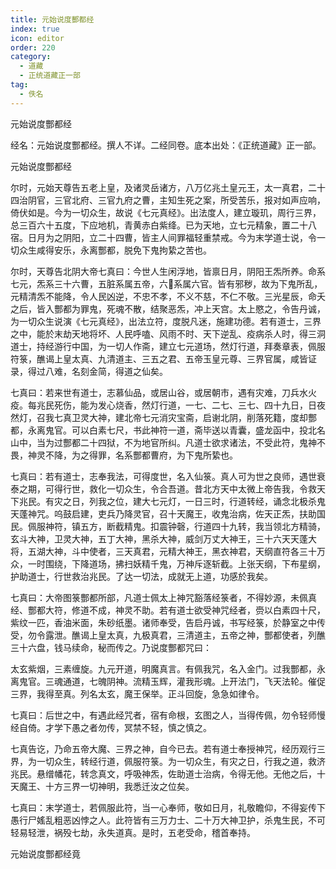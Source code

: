 ```yaml
---
title: 元始说度酆都经
index: true
icon: editor
order: 220
category:
  - 道藏
  - 正统道藏正一部
tag:
  - 佚名
---
```


元始说度酆都经  

经名：元始说度酆都经。撰人不详。二经同卷。底本出处：《正统道藏》正一部。  

元始说度酆都经  

尔时，元始天尊告五老上皇，及诸灵岳诸方，八万亿兆土皇元王，太一真君，二十四治阴官，三官北府、三官九府之曹，主知生死之案，所受苦乐，报对如声应响，倚伏如是。今为一切众生，故说《七元真经》。出法度人，建立璇玑，周行三界，总三百六十五度，下应地机，青黄赤白紫绛。已为天地，立七元精象，置二十八宿。日月为之阴阳，立二十四曹，皆主人间罪福轻重禁戒。今为末学道士说，令一切众生咸得安乐，永离酆都，脱免下鬼拘絷之苦也。  

尔时，天尊告北阴大帝七真曰：今世人生闲浮地，皆禀日月，阴阳王炁所养。命系七元，炁系三十六曹，五脏系属五帝，六系属六官。皆有邪秽，故为下鬼所乱，元精清炁不能降，令人民凶逆，不忠不孝，不义不慈，不仁不敬。三光星辰，命夭之后，皆入酆都为罪鬼，死魂不散，结聚恶炁，冲上天宫。太上愍之，令告丹诚，为一切众生说演《七元真经》，出法立符，度脱凡迷，施建功德。若有道士，三界之中，能於末劫天地将坏、人民呼嗑、风雨不时、天下逆乱、疫病杀人时，得三洞道士，持经游行中国，为一切人作斋，建立七元道场，然灯行道，拜奏章表，佩服符箓，醮谒上皇太真、九清道主、三五之君、五帝玉皇元尊、三界官属，咸皆证录，得过八难，名刻金简，得道之仙矣。  

七真曰：若来世有道士，志慕仙品，或居山谷，或居朝市，遇有灾难，刀兵水火疫。每兆民死伤，能为发心烧香，然灯行道，一七、二七、三七、四十九日，日夜然灯，召我七真卫灵大神，建北帝七元消灾宝斋，启谢北阴，削落死籍，度却酆都，永离鬼官。可以白素七尺，书此神符一道，斋毕送以青囊，盛龙函中，投北名山中，当为过酆都二十四狱，不为地官所纠。凡道士欲求诸法，不受此符，鬼神不畏，神灵不降，为之得罪，名系酆都曹府，为下鬼所絷也。  

七真曰：若有道士，志奉我法，可得度世，名入仙箓。真人可为世之良师，遇世衰泰之期，可得行世，救化一切众生，令合吾道。昔北方天中太微上帝告我，令救天下兆民。有灾之日，列我之位，建大七元灯，一日三时，行道转经，诵念北极杀鬼天蓬神咒。呜鼓启建，吏兵乃降灵官，召十天魔王，收鬼治病，佐天正炁，扶助国民。佩服神符，镇五方，断截精鬼。扣震钟磬，行道四十九转，我当领北方精骑，玄斗大神，卫灵大神，五丁大神，黑杀大神，威剑万丈大神王，三十六天天蓬大将，五湖大神，斗中使者，三天真君，元精大神王，黑衣神君，天纲直符各三十万众，一时围绕，下降道场，拂扫妖精千鬼，万神斥逐斩截。上张天纲，下布星纲，护助道士，行世救治兆民。了达一切法，成就无上道，功感於我矣。  

七真曰：大帝图箓酆都所部，凡道士佩太上神咒豁落经箓者，不得妙源，未佩真经、酆都大符，修道不成，神灵不助。若有道士欲受神咒经者，赍以白素四十尺，紫纹一匹，香油米面，朱砂纸墨。诸师奉受，告启丹诚，书写经箓，於静室之中传受，勿令露泄。醮谒上皇太真，九极真君，三清道主，五帝之神，酆都使者，列醮三十六盘，钱马续命，秘而传之。乃说度酆都咒曰：  

太玄紫烟，三素缠旋。九元开道，明魔真言。有佩我咒，名入金门。过我酆都，永离鬼官。三魂通道，七魄阴神。流精玉辉，灌我形魂。上开法门，飞天法轮。催促三界，我得至真。列名太玄，魔王保举。正斗回旋，急急如律令。  

七真曰：后世之中，有遇此经咒者，宿有命根，玄图之人，当得传佩，勿令轻师慢经自倚。才学下愚之者勿传，冥禁不轻，慎之慎之。  

七真告讫，乃命五帝大魔、三界之神，自今已去。若有道士奉授神咒，经历观行三界，为一切众生，转经行道，佩服符箓。为一切众生，有灾之日，行我之道，救济兆民。悬缯幡花，转念真文，呼吸神炁，佐助道士治病，令得无他。无他之后，十天魔王、十方三界一切神明，我悉迁汝之位矣。  

七真曰：末学道士，若佩服此符，当一心奉师，敬如日月，礼敬瞻仰，不得妄传下愚行尸媱乱粗恶凶悖之人。此符皆有三万力士、二十万大神卫护，杀鬼生民，不可轻易轻泄，祸殁七劫，永失道真。是时，五老受命，稽首奉持。  

元始说度酆都经竟  
